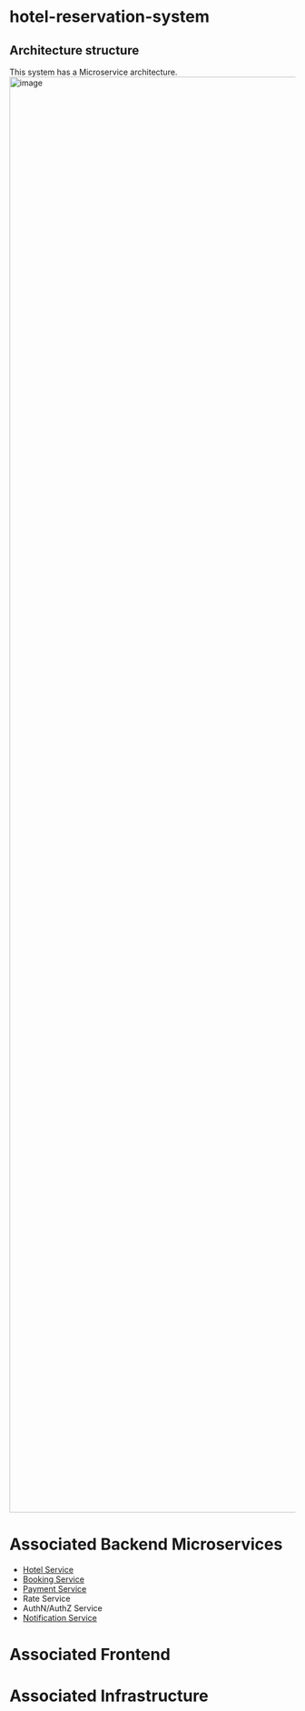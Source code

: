# hotel-reservation-system

## Architecture structure
This system has a Microservice architecture.
<img width="5752" height="2528" alt="image" src="https://github.com/user-attachments/assets/72a1aeef-3d1c-4170-9265-454cd4bb9fbf" />



# Associated Backend Microservices
- [Hotel Service](https://github.com/sebenitezg/hotel-service)
- [Booking Service](https://github.com/sebenitezg/hotel-booking-service)
- [Payment Service](https://github.com/sebenitezg/hotel-payment-service)
- Rate Service
- AuthN/AuthZ Service
- [Notification Service](https://github.com/sebenitezg/hotel-notifications-service)

# Associated Frontend

# Associated Infrastructure
